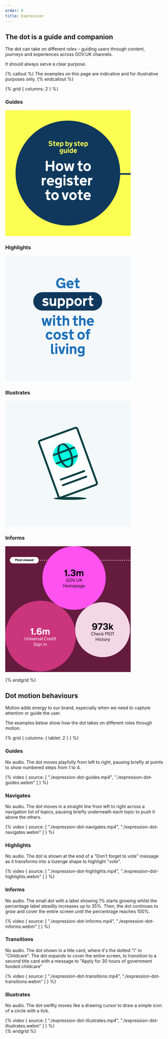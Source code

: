 ```yaml
---
order: 0
title: Expression
---
```


## The dot is a guide and companion

The dot can take on different roles – guiding users through content, journeys and experiences across GOV.UK channels.

It should always serve a clear purpose.

{% callout %}
The examples on this page are indicative and for illustrative purposes only.
{% endcallout %}

{% grid { columns: 2 } %}

<div>

### Guides

![A chart showing some statistics presented within circles.](./expression-guides.png)

</div>
<div>

### Highlights

![A title graphic for 'Get support with the cost of living'. "Support" is in a lozenge-shaped highlight.](./expression-highlights.png)

</div>
<div>

### Illustrates

![A graphic of a passport cover showing a globe that resembles the dot.](./expression-illustrates.png)

</div>
<div>

### Informs

![A title graphic for a 'Step by step guide' called 'How to register to vote'](./expression-informs.png)

</div>
{% endgrid %}

## Dot motion behaviours

Motion adds energy to our brand, especially when we need to capture attention or guide the user.

The examples below show how the dot takes on different roles through motion.

{% grid { columns: { tablet: 2 } } %}

<div class="app-top-border">

### Guides

No audio. The dot moves playfully from left to right, pausing briefly at points to show numbered steps from 1 to 4.

</div>
<div>
{% video { source: [
    "./expression-dot-guides.mp4",
    "./expression-dot-guides.webm"
] } %}
</div>
<div class="app-top-border">

### Navigates

No audio. The dot moves in a straight line from left to right across a navigation list of topics, pausing briefly underneath each topic to push it above the others.

</div>
<div>
{% video { source: [
    "./expression-dot-navigates.mp4",
    "./expression-dot-navigates.webm"
] } %}
</div>
<div class="app-top-border">

### Highlights

No audio. The dot is shown at the end of a "Don't forget to vote" message as it transforms into a lozenge shape to highlight "vote".

</div>
<div>
{% video { source: [
    "./expression-dot-highlights.mp4",
    "./expression-dot-highlights.webm"
] } %}
</div>
<div class="app-top-border">

### Informs

No audio. The small dot with a label showing 1% starts growing whilst the percentage label steadily increases up to 35%. Then, the dot continues to grow and cover the entire screen until the percentrage reaches 100%.

</div>
<div>
{% video { source: [
    "./expression-dot-informs.mp4",
    "./expression-dot-informs.webm"
] } %}
</div>
<div class="app-top-border">

### Transitions

No audio. The dot shown in a title card, where it's the dotted "i" in "Childcare". The dot expands to cover the entire screen, to transition to a second title card with a message to "Apply for 30 hours of government funded childcare"

</div>
<div>
{% video { source: [
    "./expression-dot-transitions.mp4",
    "./expression-dot-transitions.webm"
] } %}
</div>
<div class="app-top-border">

### Illustrates

No audio. The dot swiftly moves like a drawing cursor to draw a simple icon of a circle with a tick.

</div>
<div>
{% video { source: [
    "./expression-dot-illustrates.mp4",
    "./expression-dot-illustrates.webm"
] } %}
</div>
{% endgrid %}
